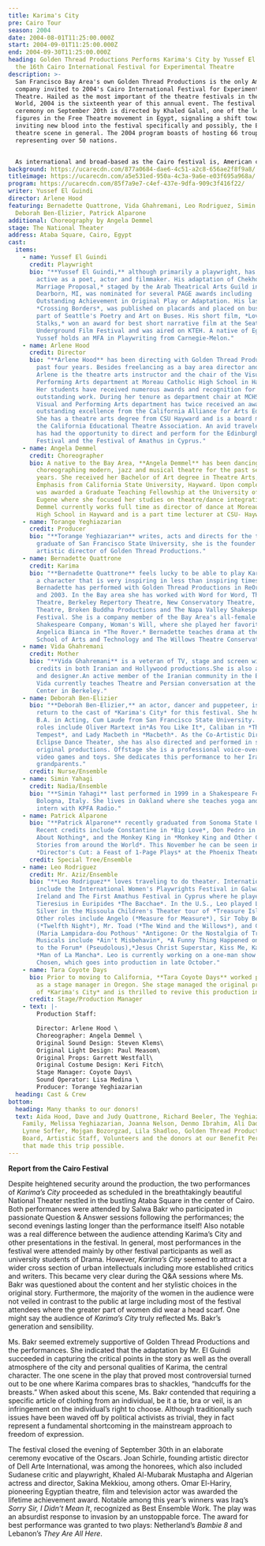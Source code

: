 ```yaml
---
title: Karima's City
pre: Cairo Tour
season: 2004
date: 2004-08-01T11:25:00.000Z
start: 2004-09-01T11:25:00.000Z
end: 2004-09-30T11:25:00.000Z
heading: Golden Thread Productions Performs Karima's City by Yussef El Guindi at
  the 16th Cairo International Festival for Experimental Theatre
description: >-
  San Francisco Bay Area's own Golden Thread Productions is the only American
  company invited to 2004's Cairo International Festival for Experimental
  Theatre. Hailed as the most important of the theatre festivals in the Arab
  World, 2004 is the sixteenth year of this annual event. The festival opening
  ceremony on September 20th is directed by Khaled Galal, one of the leading
  figures in the Free Theatre movement in Egypt, signaling a shift towards
  inviting new blood into the festival specifically and possibly, the Egyptian
  theatre scene in general. The 2004 program boasts of hosting 66 troupes
  representing over 50 nations.


  As international and broad-based as the Cairo festival is, American companies have rarely been invited to present their work there. In fact, Farouk Hosni, the Egyptian Minister of Culture, was confronted with a minefield of questions about the wisdom of choosing an American theatre academic and practitioner Gilbert Neil Lazier, as the head of the international Jury. According to the festival daily newsletter, *The Experimental*. In this atmosphere perhaps it wasn't surprising that Golden Thread Productions presence in the festival also caused quite a stir.
background: https://ucarecdn.com/877a0684-dae6-4c51-a2c8-656ae2f8f9a8/
titleimage: https://ucarecdn.com/a5e531ed-950a-4c3a-9a6e-e03f695a968a/
program: https://ucarecdn.com/85f7a9e7-c4ef-437e-9dfa-909c3f416f22/
writer: Yussef El Guindi
director: Arlene Hood
featuring: Bernadette Quattrone, Vida Ghahremani, Leo Rodriguez, Simin Yahaghi,
  Deborah Ben-Elizier, Patrick Alparone
additional: Choreography by Angela Demmel
stage: The National Theater
address: Ataba Square, Cairo, Egypt
cast:
  items:
    - name: Yussef El Guindi
      credit: Playwright
      bio: "**Yussef El Guindi,** although primarily a playwright, has also been
        active as a poet, actor and filmmaker. His adaptation of Chekhov's *A
        Marriage Proposal,* staged by the Arab Theatrical Arts Guild in
        Dearborn, MI, was nominated for several PAGE awards including
        Outstanding Achievement in Original Play or Adaptation. His last poem,
        *Crossing Borders*, was published on placards and placed on buses as
        part of Seattle's Poetry and Art on Buses. His short film, *Love
        Stalks,* won an award for best short narrative film at the Seattle
        Underground Film Festival and was aired on KTEH. A native of Egypt,
        Yussef holds an MFA in Playwriting from Carnegie-Melon."
    - name: Arlene Hood
      credit: Director
      bio: "**Arlene Hood** has been directing with Golden Thread Productions for the
        past four years. Besides freelancing as a bay area director and actress,
        Arlene is the theatre arts instructor and the chair of the Visual and
        Performing Arts department at Moreau Catholic High School in Hayward.
        Her students have received numerous awards and recognition for their
        outstanding work. During her tenure as department chair at MCHS, the
        Visual and Performing Arts department has twice received an award for
        outstanding excellence from the California Alliance for Arts Education.
        She has a theatre arts degree from CSU Hayward and is a board member of
        the California Educational Theatre Association. An avid traveler, Arlene
        has had the opportunity to direct and perform for the Edinburgh Fringe
        Festival and the Festival of Amathus in Cyprus."
    - name: Angela Demmel
      credit: Choreographer
      bio: A native to the Bay Area, **Angela Demmel** has been dancing, teaching and
        choreographing modern, jazz and musical theatre for the past several
        years. She received her Bachelor of Art degree in Theatre Arts, Dance
        Emphasis from California State University, Hayward. Upon completion she
        was awarded a Graduate Teaching Fellowship at the University of Oregon,
        Eugene where she focused her studies on theatre/dance integration. Ms.
        Demmel currently works full time as director of dance at Moreau Catholic
        High School in Hayward and is a part time lecturer at CSU- Hayward.
    - name: Torange Yeghiazarian
      credit: Producer
      bio: "**Torange Yeghiazarian** writes, acts and directs for the theatre. A
        graduate of San Francisco State University, she is the founder and
        artistic director of Golden Thread Productions."
    - name: Bernadette Quattrone
      credit: Karima
      bio: "**Bernadette Quattrone** feels lucky to be able to play Karima once again,
        a character that is very inspiring in less than inspiring times.
        Bernadette has performed with Golden Thread Productions in ReOrient 2001
        and 2003. In the Bay area she has worked with Word for Word, The Willows
        Theatre, Berkeley Repertory Theatre, New Conservatory Theatre, Impact
        Theatre, Broken Buddha Productions and The Napa Valley Shakespeare
        Festival. She is a company member of the Bay Area's all-female
        Shakespeare Company, Woman's Will, where she played her favorite role of
        Angelica Bianca in *The Rover.* Bernadette teaches drama at the Marin
        School of Arts and Technology and The Willows Theatre Conservatory."
    - name: Vida Ghahremani
      credit: Mother
      bio: "**Vida Ghahremani** is a veteran of TV, stage and screen with numerous
        credits in both Iranian and Hollywood productions.She is also a painter
        and designer.An active member of the Iranian community in the Bay Area,
        Vida currently teaches Theatre and Persian conversation at the Persian
        Center in Berkeley."
    - name: Deborah Ben-Elizier
      bio: "**Deborah Ben-Elizier,** an actor, dancer and puppeteer, is delighted to
        return to the cast of *Karima's City* for this festival. She holds a
        B.A. in Acting, Cum Laude from San Francisco State University. Favorite
        roles include Oliver Martext in*As You Like It*, Caliban in *The
        Tempest*, and Lady Macbeth in *Macbeth*. As the Co-Artistic Director of
        Eclipse Dance Theater, she has also directed and performed in several
        original productions. Offstage she is a professional voice-over for
        video games and toys. She dedicates this performance to her Iraqi
        grandparents."
      credit: Nurse/Ensemble
    - name: Simin Yahagi
      credit: Nadia/Ensemble
      bio: "**Simin Yahagi** last performed in 1999 in a Shakespeare Festival in
        Bologna, Italy. She lives in Oakland where she teaches yoga and is an
        intern with KPFA Radio."
    - name: Patrick Alparone
      bio: "**Patrick Alparone** recently graduated from Sonoma State University.
        Recent credits include Constantine in *Big Love*, Don Pedro in *Much Ado
        About Nothing*, and the Monkey King in *Monkey King and Other Children's
        Stories from around the World*. This November he can be seen in
        *Director's Cut: a Feast of 1-Page Plays* at the Phoenix Theater"
      credit: Special Tree/Ensemble
    - name: Leo Rodriguez
      credit: Mr. Aziz/Ensemble
      bio: "**Leo Rodriguez** loves traveling to do theater. International travels
        include the International Women's Playwrights Festival in Galway,
        Ireland and The First Amathus Festival in Cyprus where he played
        Tieresius in Euripides *The Bacchae*. In the U.S., Leo played Long John
        Silver in the Missoula Children's Theater tour of *Treasure Island*.
        Other roles include Angelo (*Measure for Measure*), Sir Toby Belch
        (*Twelfth Night*), Mr. Toad (*The Wind and the Willows*), and Creon
        (Maria Lampidara-dou Pothous' *Antigone: Or the Nostalgia of Tragedy*).
        Musicals include *Ain't Misbehavin*, *A Funny Thing Happened on the way
        to the Forum* (Pseudolous),*Jesus Christ Superstar, Kiss Me, Kate*, and
        *Man of La Mancha*. Leo is currently working on a one-man show called
        Chosen, which goes into production in late October."
    - name: Tara Coyote Days
      bio: Prior to moving to California, **Tara Coyote Days** worked professionally
        as a stage manager in Oregon. She stage managed the original production
        of *Karima's City* and is thrilled to revive this production in Cairo.
      credit: Stage/Production Manager
    - text: |-
        Production Staff:

        Director: Arlene Hood \
        Choreographer: Angela Demmel \
        Original Sound Design: Steven Klems\
        Original Light Design: Paul Measom\
        Original Props: Garrett Westfall\
        Original Costume Design: Keri Fitch\
        Stage Manager: Coyote Days\
        Sound Operator: Lisa Medina \
        Producer: Torange Yeghiazarian
  heading: Cast & Crew
bottom:
  heading: Many thanks to our donors!
  text: Aida Hood, Dave and Judy Quattrone, Richard Beeler, The Yeghiazarian
    Family, Melissa Yeghiazarian, Joanna Nelson, Denmo Ibrahim, Ali Dadgar,
    Lynne Soffer, Mojgan Bozorgzad, Lila Shadloo, Golden Thread Productions
    Board, Artistic Staff, Volunteers and the donors at our Benefit Performance
    that made this trip possible.
---
```

**Report from the Cairo Festival**

Despite heightened security around the production, the two performances of *Karima’s City* proceeded as scheduled in the breathtakingly beautiful National Theater nestled in the bustling Ataba Square in the
center of Cairo. Both performances were attended by Salwa Bakr who participated in passionate Question & Answer sessions following the performances; the second evenings lasting longer than the performance itself! Also notable was a real difference between the audience attending Karima’s City and other presentations in the festival. In general, most performances in the festival were attended mainly by other festival participants as well as university students of Drama. However, *Karima’s City* seemed to attract a wider cross section of urban intellectuals including more established critics and writers. This became very clear during the Q&A sessions where Ms. Bakr was questioned about the content and her stylistic choices in the original story. Furthermore, the majority of the women in the audience were not veiled in contrast to the public at large including most of the festival attendees where the greater part of women did wear a head scarf. One might say the audience of *Karima’s City* truly reflected Ms. Bakr’s generation and sensibility. 

Ms. Bakr seemed extremely supportive of Golden Thread Productions and the performances. She indicated that the adaptation by Mr. El Guindi succeeded in capturing the critical points in the story as well as the overall atmosphere of the city and personal qualities of Karima, the central character. The one scene in the play that proved most controversial turned out to be one where Karima compares bras to shackles, “handcuffs for the breasts.” When asked about this scene, Ms. Bakr contended that requiring a specific article of clothing from an individual, be it a tie, bra or veil, is an infringement on the individual’s right to choose. Although traditionally such issues have been waved off by political activists as trivial, they in fact represent a fundamental shortcoming in the
mainstream approach to freedom of expression.

The festival closed the evening of September 30th in an elaborate ceremony evocative of the Oscars. Joan Schirle, founding artistic director of Dell Arte International, was among the honorees, which also included Sudanese critic and playwright, Khaled Al-Mubarak Mustapha and Algerian actress and director, Sakina Mekkiou, among others. Omar El-Hariry, pioneering Egyptian theatre, film and television actor was awarded the lifetime achievement award. Notable among this year’s winners was Iraq’s *Sorry Sir, I Didn’t Mean It*, recognized as Best Ensemble Work. The play was an absurdist response to invasion by an unstoppable force. The award for best performance was granted to two plays: Netherland’s *Bambie 8* and Lebanon’s *They Are All Here*.